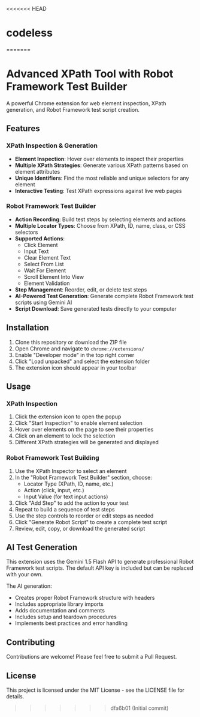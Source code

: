 <<<<<<< HEAD
# codeless
=======
# Advanced XPath Tool with Robot Framework Test Builder

A powerful Chrome extension for web element inspection, XPath generation, and Robot Framework test script creation.

## Features

### XPath Inspection & Generation
- **Element Inspection**: Hover over elements to inspect their properties
- **Multiple XPath Strategies**: Generate various XPath patterns based on element attributes
- **Unique Identifiers**: Find the most reliable and unique selectors for any element
- **Interactive Testing**: Test XPath expressions against live web pages

### Robot Framework Test Builder
- **Action Recording**: Build test steps by selecting elements and actions
- **Multiple Locator Types**: Choose from XPath, ID, name, class, or CSS selectors
- **Supported Actions**:
  - Click Element
  - Input Text
  - Clear Element Text
  - Select From List
  - Wait For Element
  - Scroll Element Into View
  - Element Validation
- **Step Management**: Reorder, edit, or delete test steps
- **AI-Powered Test Generation**: Generate complete Robot Framework test scripts using Gemini AI
- **Script Download**: Save generated tests directly to your computer

## Installation

1. Clone this repository or download the ZIP file
2. Open Chrome and navigate to `chrome://extensions/`
3. Enable "Developer mode" in the top right corner
4. Click "Load unpacked" and select the extension folder
5. The extension icon should appear in your toolbar

## Usage

### XPath Inspection
1. Click the extension icon to open the popup
2. Click "Start Inspection" to enable element selection
3. Hover over elements on the page to see their properties
4. Click on an element to lock the selection
5. Different XPath strategies will be generated and displayed

### Robot Framework Test Building
1. Use the XPath Inspector to select an element
2. In the "Robot Framework Test Builder" section, choose:
   - Locator Type (XPath, ID, name, etc.)
   - Action (click, input, etc.)
   - Input Value (for text input actions)
3. Click "Add Step" to add the action to your test
4. Repeat to build a sequence of test steps
5. Use the step controls to reorder or edit steps as needed
6. Click "Generate Robot Script" to create a complete test script
7. Review, edit, copy, or download the generated script

## AI Test Generation

This extension uses the Gemini 1.5 Flash API to generate professional Robot Framework test scripts. The default API key is included but can be replaced with your own.

The AI generation:
- Creates proper Robot Framework structure with headers
- Includes appropriate library imports
- Adds documentation and comments
- Includes setup and teardown procedures
- Implements best practices and error handling

## Contributing

Contributions are welcome! Please feel free to submit a Pull Request.

## License

This project is licensed under the MIT License - see the LICENSE file for details. 
>>>>>>> dfa6b01 (Initial commit)
